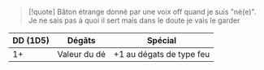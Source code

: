 
> [!quote]
>Bâton étrange donné par une voix off quand je suis "né(e)". Je ne sais pas à quoi il sert mais dans le doute je vais le garder


| DD (1D5) | Dégâts       | Spécial                  |
| -------- | ------------ | ------------------------ |
| 1+       | Valeur du dé | +1 au dégats de type feu |

